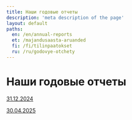 ```yaml
---
title: Наши годовые отчеты
description: 'meta description of the page'
layout: default
paths:
  en: /en/annual-reports
  et: /majandusaasta-aruanded
  fi: /fi/tilinpaatokset
  ru: /ru/godovye-otchety
---
```


# Наши годовые отчеты

[31.12.2024](/doc/annual-reports/31.12.2024.pdf)

[30.04.2025](/doc/annual-reports/30.04.2025.pdf)
